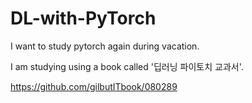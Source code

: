 # DL-with-PyTorch

I want to study pytorch again during vacation.

I am studying using a book called '딥러닝 파이토치 교과서'.

https://github.com/gilbutITbook/080289

